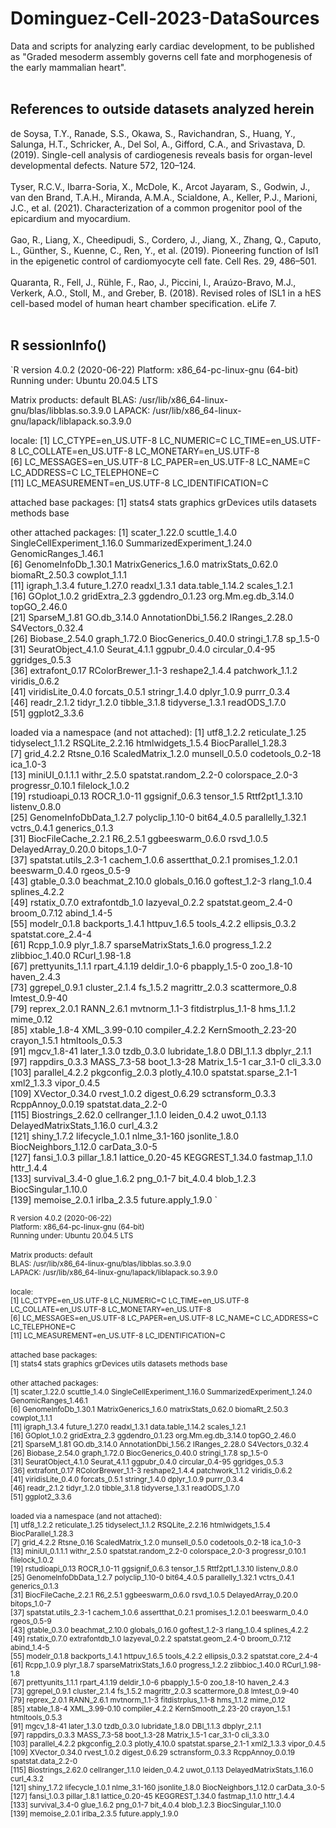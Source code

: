 # Dominguez-Cell-2023-DataSources
Data and scripts for analyzing early cardiac development, to be published as "Graded mesoderm assembly governs cell fate and morphogenesis of the early mammalian heart".
<br><br>

## References to outside datasets analyzed herein
de Soysa, T.Y., Ranade, S.S., Okawa, S., Ravichandran, S., Huang, Y., Salunga, H.T., Schricker, A., Del Sol, A., Gifford, C.A., and Srivastava, D. (2019). Single-cell analysis of cardiogenesis reveals basis for organ-level developmental defects. Nature 572, 120–124.
<br><br>
Tyser, R.C.V., Ibarra-Soria, X., McDole, K., Arcot Jayaram, S., Godwin, J., van den Brand, T.A.H., Miranda, A.M.A., Scialdone, A., Keller, P.J., Marioni, J.C., et al. (2021). Characterization of a common progenitor pool of the epicardium and myocardium.
<br><br>
Gao, R., Liang, X., Cheedipudi, S., Cordero, J., Jiang, X., Zhang, Q., Caputo, L., Günther, S., Kuenne, C., Ren, Y., et al. (2019). Pioneering function of Isl1 in the epigenetic control of cardiomyocyte cell fate. Cell Res. 29, 486–501.
<br><br>
Quaranta, R., Fell, J., Rühle, F., Rao, J., Piccini, I., Araúzo-Bravo, M.J., Verkerk, A.O., Stoll, M., and Greber, B. (2018). Revised roles of ISL1 in a hES cell-based model of human heart chamber specification. eLife 7.
<br><br>

## R sessionInfo()
`R version 4.0.2 (2020-06-22)
Platform: x86_64-pc-linux-gnu (64-bit)
Running under: Ubuntu 20.04.5 LTS

Matrix products: default
BLAS:   /usr/lib/x86_64-linux-gnu/blas/libblas.so.3.9.0
LAPACK: /usr/lib/x86_64-linux-gnu/lapack/liblapack.so.3.9.0

locale:
 [1] LC_CTYPE=en_US.UTF-8       LC_NUMERIC=C               LC_TIME=en_US.UTF-8        LC_COLLATE=en_US.UTF-8     LC_MONETARY=en_US.UTF-8   
 [6] LC_MESSAGES=en_US.UTF-8    LC_PAPER=en_US.UTF-8       LC_NAME=C                  LC_ADDRESS=C               LC_TELEPHONE=C            
[11] LC_MEASUREMENT=en_US.UTF-8 LC_IDENTIFICATION=C       

attached base packages:
[1] stats4    stats     graphics  grDevices utils     datasets  methods   base     

other attached packages:
 [1] scater_1.22.0               scuttle_1.4.0               SingleCellExperiment_1.16.0 SummarizedExperiment_1.24.0 GenomicRanges_1.46.1       
 [6] GenomeInfoDb_1.30.1         MatrixGenerics_1.6.0        matrixStats_0.62.0          biomaRt_2.50.3              cowplot_1.1.1              
[11] igraph_1.3.4                future_1.27.0               readxl_1.3.1                data.table_1.14.2           scales_1.2.1               
[16] GOplot_1.0.2                gridExtra_2.3               ggdendro_0.1.23             org.Mm.eg.db_3.14.0         topGO_2.46.0               
[21] SparseM_1.81                GO.db_3.14.0                AnnotationDbi_1.56.2        IRanges_2.28.0              S4Vectors_0.32.4           
[26] Biobase_2.54.0              graph_1.72.0                BiocGenerics_0.40.0         stringi_1.7.8               sp_1.5-0                   
[31] SeuratObject_4.1.0          Seurat_4.1.1                ggpubr_0.4.0                circular_0.4-95             ggridges_0.5.3             
[36] extrafont_0.17              RColorBrewer_1.1-3          reshape2_1.4.4              patchwork_1.1.2             viridis_0.6.2              
[41] viridisLite_0.4.0           forcats_0.5.1               stringr_1.4.0               dplyr_1.0.9                 purrr_0.3.4                
[46] readr_2.1.2                 tidyr_1.2.0                 tibble_3.1.8                tidyverse_1.3.1             readODS_1.7.0              
[51] ggplot2_3.3.6              

loaded via a namespace (and not attached):
  [1] utf8_1.2.2                reticulate_1.25           tidyselect_1.1.2          RSQLite_2.2.16            htmlwidgets_1.5.4         BiocParallel_1.28.3      
  [7] grid_4.2.2                Rtsne_0.16                ScaledMatrix_1.2.0        munsell_0.5.0             codetools_0.2-18          ica_1.0-3                
 [13] miniUI_0.1.1.1            withr_2.5.0               spatstat.random_2.2-0     colorspace_2.0-3          progressr_0.10.1          filelock_1.0.2           
 [19] rstudioapi_0.13           ROCR_1.0-11               ggsignif_0.6.3            tensor_1.5                Rttf2pt1_1.3.10           listenv_0.8.0            
 [25] GenomeInfoDbData_1.2.7    polyclip_1.10-0           bit64_4.0.5               parallelly_1.32.1         vctrs_0.4.1               generics_0.1.3           
 [31] BiocFileCache_2.2.1       R6_2.5.1                  ggbeeswarm_0.6.0          rsvd_1.0.5                DelayedArray_0.20.0       bitops_1.0-7             
 [37] spatstat.utils_2.3-1      cachem_1.0.6              assertthat_0.2.1          promises_1.2.0.1          beeswarm_0.4.0            rgeos_0.5-9              
 [43] gtable_0.3.0              beachmat_2.10.0           globals_0.16.0            goftest_1.2-3             rlang_1.0.4               splines_4.2.2            
 [49] rstatix_0.7.0             extrafontdb_1.0           lazyeval_0.2.2            spatstat.geom_2.4-0       broom_0.7.12              abind_1.4-5              
 [55] modelr_0.1.8              backports_1.4.1           httpuv_1.6.5              tools_4.2.2               ellipsis_0.3.2            spatstat.core_2.4-4      
 [61] Rcpp_1.0.9                plyr_1.8.7                sparseMatrixStats_1.6.0   progress_1.2.2            zlibbioc_1.40.0           RCurl_1.98-1.8           
 [67] prettyunits_1.1.1         rpart_4.1.19              deldir_1.0-6              pbapply_1.5-0             zoo_1.8-10                haven_2.4.3              
 [73] ggrepel_0.9.1             cluster_2.1.4             fs_1.5.2                  magrittr_2.0.3            scattermore_0.8           lmtest_0.9-40            
 [79] reprex_2.0.1              RANN_2.6.1                mvtnorm_1.1-3             fitdistrplus_1.1-8        hms_1.1.2                 mime_0.12                
 [85] xtable_1.8-4              XML_3.99-0.10             compiler_4.2.2            KernSmooth_2.23-20        crayon_1.5.1              htmltools_0.5.3          
 [91] mgcv_1.8-41               later_1.3.0               tzdb_0.3.0                lubridate_1.8.0           DBI_1.1.3                 dbplyr_2.1.1             
 [97] rappdirs_0.3.3            MASS_7.3-58               boot_1.3-28               Matrix_1.5-1              car_3.1-0                 cli_3.3.0                
[103] parallel_4.2.2            pkgconfig_2.0.3           plotly_4.10.0             spatstat.sparse_2.1-1     xml2_1.3.3                vipor_0.4.5              
[109] XVector_0.34.0            rvest_1.0.2               digest_0.6.29             sctransform_0.3.3         RcppAnnoy_0.0.19          spatstat.data_2.2-0      
[115] Biostrings_2.62.0         cellranger_1.1.0          leiden_0.4.2              uwot_0.1.13               DelayedMatrixStats_1.16.0 curl_4.3.2               
[121] shiny_1.7.2               lifecycle_1.0.1           nlme_3.1-160              jsonlite_1.8.0            BiocNeighbors_1.12.0      carData_3.0-5            
[127] fansi_1.0.3               pillar_1.8.1              lattice_0.20-45           KEGGREST_1.34.0           fastmap_1.1.0             httr_1.4.4               
[133] survival_3.4-0            glue_1.6.2                png_0.1-7                 bit_4.0.4                 blob_1.2.3                BiocSingular_1.10.0      
[139] memoise_2.0.1             irlba_2.3.5               future.apply_1.9.0
`

<sub>R version 4.0.2 (2020-06-22)</sub><br>
<sub>Platform: x86_64-pc-linux-gnu (64-bit)</sub><br>
<sub>Running under: Ubuntu 20.04.5 LTS</sub><br>
<sub></sub><br>
<sub>Matrix products: default</sub><br>
<sub>BLAS:   /usr/lib/x86_64-linux-gnu/blas/libblas.so.3.9.0</sub><br>
<sub>LAPACK: /usr/lib/x86_64-linux-gnu/lapack/liblapack.so.3.9.0</sub><br>
<sub></sub><br>
<sub>locale:</sub><br>
<sub> [1] LC_CTYPE=en_US.UTF-8       LC_NUMERIC=C               LC_TIME=en_US.UTF-8        LC_COLLATE=en_US.UTF-8     LC_MONETARY=en_US.UTF-8   </sub><br>
<sub> [6] LC_MESSAGES=en_US.UTF-8    LC_PAPER=en_US.UTF-8       LC_NAME=C                  LC_ADDRESS=C               LC_TELEPHONE=C            </sub><br>
<sub>[11] LC_MEASUREMENT=en_US.UTF-8 LC_IDENTIFICATION=C       </sub><br>
<sub></sub><br>
<sub>attached base packages:</sub><br>
<sub>[1] stats4    stats     graphics  grDevices utils     datasets  methods   base     </sub><br>
<sub></sub><br>
<sub>other attached packages:</sub><br>
<sub> [1] scater_1.22.0               scuttle_1.4.0               SingleCellExperiment_1.16.0 SummarizedExperiment_1.24.0 GenomicRanges_1.46.1       </sub><br>
<sub> [6] GenomeInfoDb_1.30.1         MatrixGenerics_1.6.0        matrixStats_0.62.0          biomaRt_2.50.3              cowplot_1.1.1              </sub><br>
<sub>[11] igraph_1.3.4                future_1.27.0               readxl_1.3.1                data.table_1.14.2           scales_1.2.1               </sub><br>
<sub>[16] GOplot_1.0.2                gridExtra_2.3               ggdendro_0.1.23             org.Mm.eg.db_3.14.0         topGO_2.46.0               </sub><br>
<sub>[21] SparseM_1.81                GO.db_3.14.0                AnnotationDbi_1.56.2        IRanges_2.28.0              S4Vectors_0.32.4           </sub><br>
<sub>[26] Biobase_2.54.0              graph_1.72.0                BiocGenerics_0.40.0         stringi_1.7.8               sp_1.5-0                   </sub><br>
<sub>[31] SeuratObject_4.1.0          Seurat_4.1.1                ggpubr_0.4.0                circular_0.4-95             ggridges_0.5.3             </sub><br>
<sub>[36] extrafont_0.17              RColorBrewer_1.1-3          reshape2_1.4.4              patchwork_1.1.2             viridis_0.6.2              </sub><br>
<sub>[41] viridisLite_0.4.0           forcats_0.5.1               stringr_1.4.0               dplyr_1.0.9                 purrr_0.3.4                </sub><br>
<sub>[46] readr_2.1.2                 tidyr_1.2.0                 tibble_3.1.8                tidyverse_1.3.1             readODS_1.7.0              </sub><br>
<sub>[51] ggplot2_3.3.6              </sub><br>
<sub></sub><br>
<sub>loaded via a namespace (and not attached):</sub><br>
<sub>  [1] utf8_1.2.2                reticulate_1.25           tidyselect_1.1.2          RSQLite_2.2.16            htmlwidgets_1.5.4         BiocParallel_1.28.3      </sub><br>
<sub>  [7] grid_4.2.2                Rtsne_0.16                ScaledMatrix_1.2.0        munsell_0.5.0             codetools_0.2-18          ica_1.0-3                </sub><br>
<sub> [13] miniUI_0.1.1.1            withr_2.5.0               spatstat.random_2.2-0     colorspace_2.0-3          progressr_0.10.1          filelock_1.0.2           </sub><br>
<sub> [19] rstudioapi_0.13           ROCR_1.0-11               ggsignif_0.6.3            tensor_1.5                Rttf2pt1_1.3.10           listenv_0.8.0            </sub><br>
<sub> [25] GenomeInfoDbData_1.2.7    polyclip_1.10-0           bit64_4.0.5               parallelly_1.32.1         vctrs_0.4.1               generics_0.1.3           </sub><br>
<sub> [31] BiocFileCache_2.2.1       R6_2.5.1                  ggbeeswarm_0.6.0          rsvd_1.0.5                DelayedArray_0.20.0       bitops_1.0-7             </sub><br>
<sub> [37] spatstat.utils_2.3-1      cachem_1.0.6              assertthat_0.2.1          promises_1.2.0.1          beeswarm_0.4.0            rgeos_0.5-9              </sub><br>
<sub> [43] gtable_0.3.0              beachmat_2.10.0           globals_0.16.0            goftest_1.2-3             rlang_1.0.4               splines_4.2.2            </sub><br>
<sub> [49] rstatix_0.7.0             extrafontdb_1.0           lazyeval_0.2.2            spatstat.geom_2.4-0       broom_0.7.12              abind_1.4-5              </sub><br>
<sub> [55] modelr_0.1.8              backports_1.4.1           httpuv_1.6.5              tools_4.2.2               ellipsis_0.3.2            spatstat.core_2.4-4      </sub><br>
<sub> [61] Rcpp_1.0.9                plyr_1.8.7                sparseMatrixStats_1.6.0   progress_1.2.2            zlibbioc_1.40.0           RCurl_1.98-1.8           </sub><br>
<sub> [67] prettyunits_1.1.1         rpart_4.1.19              deldir_1.0-6              pbapply_1.5-0             zoo_1.8-10                haven_2.4.3              </sub><br>
<sub> [73] ggrepel_0.9.1             cluster_2.1.4             fs_1.5.2                  magrittr_2.0.3            scattermore_0.8           lmtest_0.9-40            </sub><br>
<sub> [79] reprex_2.0.1              RANN_2.6.1                mvtnorm_1.1-3             fitdistrplus_1.1-8        hms_1.1.2                 mime_0.12                </sub><br>
<sub> [85] xtable_1.8-4              XML_3.99-0.10             compiler_4.2.2            KernSmooth_2.23-20        crayon_1.5.1              htmltools_0.5.3          </sub><br>
<sub> [91] mgcv_1.8-41               later_1.3.0               tzdb_0.3.0                lubridate_1.8.0           DBI_1.1.3                 dbplyr_2.1.1             </sub><br>
<sub> [97] rappdirs_0.3.3            MASS_7.3-58               boot_1.3-28               Matrix_1.5-1              car_3.1-0                 cli_3.3.0                </sub><br>
<sub>[103] parallel_4.2.2            pkgconfig_2.0.3           plotly_4.10.0             spatstat.sparse_2.1-1     xml2_1.3.3                vipor_0.4.5              </sub><br>
<sub>[109] XVector_0.34.0            rvest_1.0.2               digest_0.6.29             sctransform_0.3.3         RcppAnnoy_0.0.19          spatstat.data_2.2-0      </sub><br>
<sub>[115] Biostrings_2.62.0         cellranger_1.1.0          leiden_0.4.2              uwot_0.1.13               DelayedMatrixStats_1.16.0 curl_4.3.2               </sub><br>
<sub>[121] shiny_1.7.2               lifecycle_1.0.1           nlme_3.1-160              jsonlite_1.8.0            BiocNeighbors_1.12.0      carData_3.0-5            </sub><br>
<sub>[127] fansi_1.0.3               pillar_1.8.1              lattice_0.20-45           KEGGREST_1.34.0           fastmap_1.1.0             httr_1.4.4               </sub><br>
<sub>[133] survival_3.4-0            glue_1.6.2                png_0.1-7                 bit_4.0.4                 blob_1.2.3                BiocSingular_1.10.0      </sub><br>
<sub>[139] memoise_2.0.1             irlba_2.3.5               future.apply_1.9.0</sub><br>
